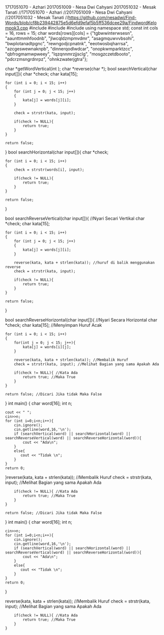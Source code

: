 1717051070 - Azhari
2017051009 - Nesa Dwi Cahyani
2017051032 - Mesak Tanati
//1717051070 - Azhari
//2017051009 - Nesa Dwi Cahyani
//2017051032 - Mesak Tanati
//https://github.com/nesadwi/Find-Words/blob/cf8b239442875e5d6efd9efaf5b5ff536dcee29a/FindwordKelompok3.cpp
#include <iostream>
#include <cstring>
#include <algorithm>
using namespace std;
const int cols = 16, rows = 15;
 char words[rows][cols] = {"tgbwwinterwsesn",
                        	"aaunttmmhfoodnb",
                            "jlwcqldzmpmvdmr",
                            "asagmquwvvbsohi",
                            "bwplotanadtpgnc",
                            "rewngodjcpnatnk",
                            "eeotwosbqharrsa",
                            "azcgeswewnaknpb",
                            "dinnerqodlwdcar",
                            "onopkwmparktzcc",
                            "qbfrogmamwpweey",
                            "lqzqnnmrzjjsclg",
                            "mosgzczetdbooto",
                            "pdcrzmsngrdnrpz",
                            "ohnkzwaterjgtra"};

char *getWordVertical(int );
char *reverse(char *);
bool searchVertical(char input[]){
	char *check;
	char kata[15];
	
	for (int i = 0; i < 15; i++)
    {
        for (int j = 0; j < 15; j++)
        {
            kata[j] = words[j][i];
        }
        
        check = strstr(kata, input);

        if(check != NULL){
	        return true;
	    }
    }
    
    return false;
}
bool searchHorizontal(char input[]){
	char *check;
	
	for (int i = 0; i < 15; i++)
    {
        check = strstr(words[i], input);
        
	    if(check != NULL){
	        return true;
	    }
    }
    
    return false;
}

bool searchReverseVertical(char input[]){ //Nyari Secari Vertikal
	char *check;
	char kata[15];
	
	for (int i = 0; i < 15; i++)
    {
        for (int j = 0; j < 15; j++)
        {
            kata[j] = words[j][i];
        }
        
        reverse(kata, kata + strlen(kata)); //huruf di balik menggunakan reverse
        check = strstr(kata, input);

        if(check != NULL){
	        return true;
	    }
    }
    
    return false;
}

bool searchReverseHorizontal(char input[]){ //Nyari Secara Horizontal
	char *check;
	char kata[15]; //Menyimpan Huruf Acak
	
	for (int i = 0; i < 15; i++)
    {
    	for(int j = 0; j < 15; j++){
	    	kata[j] = words[i][j];
		}
		
	    reverse(kata, kata + strlen(kata)); //Membalik Huruf
	    check = strstr(kata, input); //Melihat Bagian yang sama Apakah Ada
        
	    if(check != NULL){ //Kata Ada
	        return true; //Maka True
	    }
    }
    
    return false; //Dicari Jika tidak Maka False
}
int main()
{
    char word[16];
    int n;
    
    cout << " ";
    cin>>n;
    for (int i=0;i<n;i++){
    	cin.ignore();
        cin.getline(word,16,'\n');
        if (searchVertical(word) || searchHorizontal(word) || searchReverseVertical(word) || searchReverseHorizontal(word)){
            cout << "Ada\n";
        }
        else{
           cout << "Tidak \n";
        }
    }
    return 0;
}reverse(kata, kata + strlen(kata)); //Membalik Huruf
	    check = strstr(kata, input); //Melihat Bagian yang sama Apakah Ada
        
	    if(check != NULL){ //Kata Ada
	        return true; //Maka True
	    }
    }
    
    return false; //Dicari Jika tidak Maka False
}
int main()
{
    char word[16];
    int n;
    

    cin>>n;
    for (int i=0;i<n;i++){
    	cin.ignore();
        cin.getline(word,16,'\n');
        if (searchVertical(word) || searchHorizontal(word) || searchReverseVertical(word) || searchReverseHorizontal(word)){
            cout << "Ada\n";
        }
        else{
           cout << "Tidak \n";
        }
    }
    return 0;
}

reverse(kata, kata + strlen(kata)); //Membalik Huruf
	    check = strstr(kata, input); //Melihat Bagian yang sama Apakah Ada
        
	    if(check != NULL){ //Kata Ada
	        return true; //Maka True
	    }
    }
    
    

